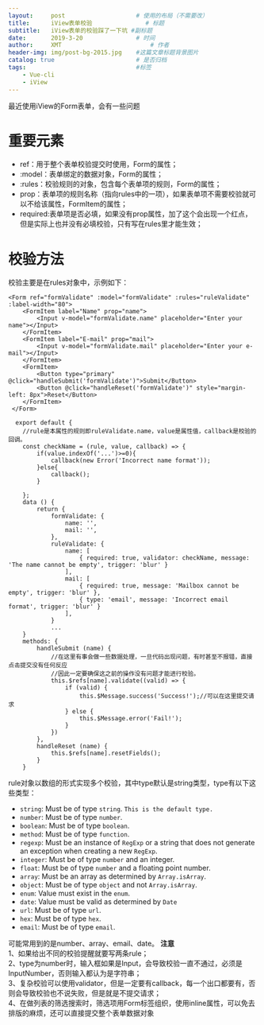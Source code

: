 ```yaml
---
layout:     post   				    # 使用的布局（不需要改）
title:      iView表单校验 				# 标题 
subtitle:   iView表单的校验踩了一下坑 #副标题
date:       2019-3-20 				# 时间
author:     XMT 						# 作者
header-img: img/post-bg-2015.jpg 	#这篇文章标题背景图片
catalog: true 						# 是否归档
tags:								#标签
    - Vue-cli
    - iView
---
```

最近使用iView的Form表单，会有一些问题
# 重要元素
* ref：用于整个表单校验提交时使用，Form的属性；
* :model：表单绑定的数据对象，Form的属性；
* :rules：校验规则的对象，包含每个表单项的规则，Form的属性；
* prop：表单项的规则名称（指向rules中的一项），如果表单项不需要校验就可以不给该属性，FormItem的属性；
* required:表单项是否必填，如果没有prop属性，加了这个会出现一个红点，但是实际上也并没有必填校验，只有写在rules里才能生效；

# 校验方法
校验主要是在rules对象中，示例如下：
    
    <Form ref="formValidate" :model="formValidate" :rules="ruleValidate" :label-width="80">
        <FormItem label="Name" prop="name">
            <Input v-model="formValidate.name" placeholder="Enter your name"></Input>
        </FormItem>
        <FormItem label="E-mail" prop="mail">
            <Input v-model="formValidate.mail" placeholder="Enter your e-mail"></Input>
        </FormItem>
        <FormItem>
            <Button type="primary" @click="handleSubmit('formValidate')">Submit</Button>
            <Button @click="handleReset('formValidate')" style="margin-left: 8px">Reset</Button>
        </FormItem>
     </Form>
     
      export default {
        //rule是本属性的规则即ruleValidate.name，value是属性值，callback是校验的回调。
        const checkName = (rule, value, callback) => {
            if(value.indexOf('...')>=0){
                callback(new Error('Incorrect name format'));
            }else{
                callback();
            }
            
        };
        data () {
            return {
                formValidate: {
                    name: '',
                    mail: '',
                },
                ruleValidate: {
                    name: [
                        { required: true, validator: checkName, message: 'The name cannot be empty', trigger: 'blur' }
                    ],
                    mail: [
                        { required: true, message: 'Mailbox cannot be empty', trigger: 'blur' },
                        { type: 'email', message: 'Incorrect email format', trigger: 'blur' }
                    ],
                }
                ...
        }
        methods: {
            handleSubmit (name) {
                //在这里有事会做一些数据处理，一旦代码出现问题，有时甚至不报错，直接点击提交没有任何反应
                //因此一定要确保这之前的操作没有问题才能进行校验。
                this.$refs[name].validate((valid) => {
                    if (valid) {
                        this.$Message.success('Success!');//可以在这里提交请求
                    } else {
                        this.$Message.error('Fail!');
                    }
                })
            },
            handleReset (name) {
                this.$refs[name].resetFields();
            }
        }
rule对象以数组的形式实现多个校验，其中type默认是string类型，type有以下这些类型：
* `string`: Must be of type `string`. `This is the default type.`
* `number`: Must be of type `number`.
* `boolean`: Must be of type `boolean`.
* `method`: Must be of type `function`.
* `regexp`: Must be an instance of `RegExp` or a string that does not generate an exception when creating a new `RegExp`.
* `integer`: Must be of type `number` and an integer.
* `float`: Must be of type `number` and a floating point number.
* `array`: Must be an array as determined by `Array.isArray`.
* `object`: Must be of type `object` and not `Array.isArray`.
* `enum`: Value must exist in the `enum`.
* `date`: Value must be valid as determined by `Date`
* `url`: Must be of type `url`.
* `hex`: Must be of type `hex`.
* `email`: Must be of type `email`.

可能常用到的是number、array、email、date。
**注意**  
1、如果给出不同的校验提醒就要写两条rule；  
2、type为number时，输入框如果是Input，会导致校验一直不通过，必须是InputNumber，否则输入都认为是字符串；  
3、复杂校验可以使用validator，但是一定要有callback，每一个出口都要有，否则会导致校验也不说失败，但是就是不提交请求；  
4、在做列表的筛选搜索时，筛选项用Form标签组织，使用inline属性，可以免去排版的麻烦，还可以直接提交整个表单数据对象
